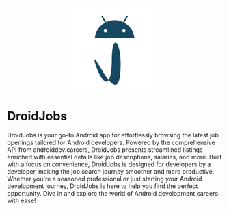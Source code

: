 <div align="center">
</br>
<img src="images/icon_svg.svg" width="200" />
</div>

# DroidJobs
DroidJobs is your go-to Android app for effortlessly browsing the latest job openings tailored for Android developers. Powered by the comprehensive API from androiddev.careers, DroidJobs presents streamlined listings enriched with essential details like job descriptions, salaries, and more. Built with a focus on convenience, DroidJobs is designed for developers by a developer, making the job search journey smoother and more productive. Whether you're a seasoned professional or just starting your Android development journey, DroidJobs is here to help you find the perfect opportunity. Dive in and explore the world of Android development careers with ease!
